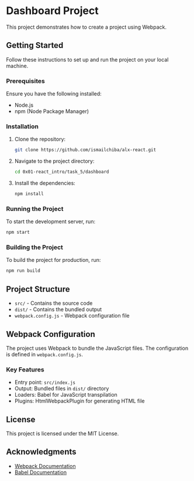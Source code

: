 # Dashboard Project

This project demonstrates how to create a project using Webpack.

## Getting Started

Follow these instructions to set up and run the project on your local machine.

### Prerequisites

Ensure you have the following installed:
- Node.js
- npm (Node Package Manager)

### Installation

1. Clone the repository:
    ```sh
    git clone https://github.com/ismailchiba/alx-react.git
    ```
2. Navigate to the project directory:
    ```sh
    cd 0x01-react_intro/task_5/dashboard
    ```
3. Install the dependencies:
    ```sh
    npm install
    ```

### Running the Project

To start the development server, run:
```sh
npm start
```

### Building the Project

To build the project for production, run:
```sh
npm run build
```

## Project Structure

- `src/` - Contains the source code
- `dist/` - Contains the bundled output
- `webpack.config.js` - Webpack configuration file

## Webpack Configuration

The project uses Webpack to bundle the JavaScript files. The configuration is defined in `webpack.config.js`.

### Key Features

- Entry point: `src/index.js`
- Output: Bundled files in `dist/` directory
- Loaders: Babel for JavaScript transpilation
- Plugins: HtmlWebpackPlugin for generating HTML file

## License

This project is licensed under the MIT License.

## Acknowledgments

- [Webpack Documentation](https://webpack.js.org/concepts/)
- [Babel Documentation](https://babeljs.io/docs/en/)
